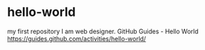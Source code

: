 # hello-world
my first repository
I am web designer.
GitHub Guides - Hello World
https://guides.github.com/activities/hello-world/

